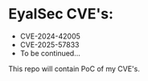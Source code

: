 # EyalSec CVE's:
- CVE-2024-42005
- CVE-2025-57833
- To be continued...


This repo will contain PoC of my CVE's.
